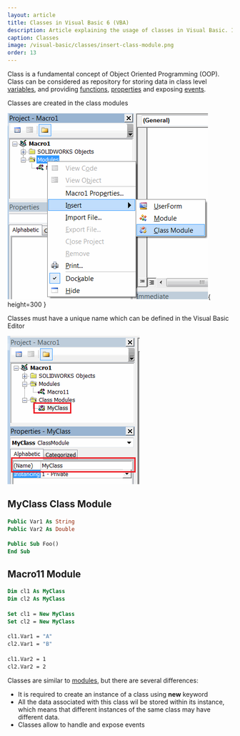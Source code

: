 ```yaml
---
layout: article
title: Classes in Visual Basic 6 (VBA)
description: Article explaining the usage of classes in Visual Basic. Introducing to Object Oriented Programming (OOP)
caption: Classes
image: /visual-basic/classes/insert-class-module.png
order: 13
---
```

Class is a fundamental concept of Object Oriented Programming (OOP). Class can be considered as repository for storing data in class level [variables](/visual-basic/variables/), and providing [functions](/visual-basic/functions/), [properties](/visual-basic/properties/) and exposing [events](/visual-basic/events/).

Classes are created in the class modules

![Adding new class module](insert-class-module.png){ height=300 }

Classes must have a unique name which can be defined in the Visual Basic Editor

![Name of a class](class-name.png)

## MyClass Class Module
~~~vb
Public Var1 As String
Public Var2 As Double

Public Sub Foo()
End Sub
~~~

## Macro11 Module
~~~ vb
Dim cl1 As MyClass
Dim cl2 As MyClass

Set cl1 = New MyClass
Set cl2 = New MyClass

cl1.Var1 = "A"
cl2.Var1 = "B"

cl1.Var2 = 1
cl2.Var2 = 2
~~~

Classes are similar to [modules](http://localhost:4000/visual-basic/modules/), but there are several differences:

* It is required to create an instance of a class using **new** keyword
* All the data associated with this class wil be stored within its instance, which means that different instances of the same class may have different data.
* Classes allow to handle and expose events

